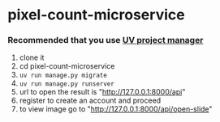 # pixel-count-microservice

### Recommended that you use [UV project manager](https://docs.astral.sh/uv/)

1. clone it
2. cd pixel-count-microservice
3. `uv run manage.py migrate`
4. `uv run manage.py runserver`
5. url to open the result is "http://127.0.0.1:8000/api"
6. register to create an account and proceed
7. to view image go to "http://127.0.0.1:8000/api/open-slide"
